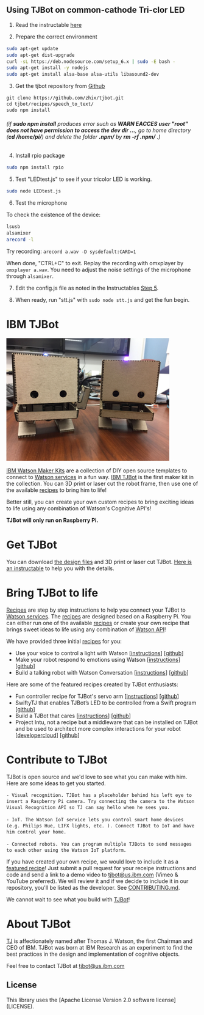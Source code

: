 ## Using TJBot on common-cathode Tri-clor LED
1) Read the instructable [here](http://www.instructables.com/id/Use-Your-Voice-to-Control-a-Light-With-Watson/)

2) Prepare the correct environment 

```bash 
sudo apt-get update
sudo apt-get dist-upgrade
curl -sL https://deb.nodesource.com/setup_6.x | sudo -E bash -
sudo apt-get install -y nodejs
sudo apt-get install alsa-base alsa-utils libasound2-dev
```

3) Get the tjbot repository from [Github](https://github.com/zhix/tjbot) 
```git 
git clone https://github.com/zhix/tjbot.git
cd tjbot/recipes/speech_to_text/
sudo npm install  
```

###### (if **_sudo npm install_** produces error such as **_WARN EACCES user "root" does not have permission to access the dev dir ..._**, go to home directory (**_cd /home/pi/_**) and delete the folder **_.npm/_** by **_rm -rf .npm/_** .) 

4) Install rpio package

```bash
sudo npm install rpio 
```

5) Test "LEDtest.js" to see if your tricolor LED is working. 

```bash
sudo node LEDtest.js 
```

6) Test the microphone

To check the existence of the device:

```bash
lsusb
alsamixer
arecord -l
```

Try recording: ```arecord a.wav -D sysdefault:CARD=1```

When done, "CTRL+C" to exit. Replay the recording with omxplayer by ```omxplayer a.wav```. You need to adjust the noise settings of the microphone through ```alsamixer```. 

7) Edit the config.js file as noted in the Instructables [Step 5](http://www.instructables.com/id/Use-Your-Voice-to-Control-a-Light-With-Watson/).

8) When ready, run "stt.js" with ```sudo node stt.js``` and get the fun begin. 


# IBM TJBot
<img src="/images/tjbot.jpg" width="85%">

[IBM Watson Maker Kits](http://ibm.biz/mytjbot) are a collection of DIY open source templates to connect to [Watson services](https://www.ibm.com/watson/developercloud/services-catalog.html) in a fun way. [IBM TJBot](http://ibm.biz/mytjbot) is the first maker kit in the collection. You can 3D print or laser cut the robot frame, then use one of the available [recipes](recipes) to bring him to life!

Better still, you can create your own custom recipes to bring exciting ideas to life using any combination of Watson's Cognitive API's!

**TJBot will only run on Raspberry Pi.**

# Get TJBot
You can download [the design files](https://ibmtjbot.github.io/#gettj) and 3D print or laser cut TJBot. 
[Here is an instructable](http://www.instructables.com/id/Build-TJ-Bot-Out-of-Cardboard/) to help you with the details.

# Bring TJBot to life
[Recipes](recipes) are step by step instructions to help you connect your TJBot to [Watson services](https://www.ibm.com/watson/developercloud/services-catalog.html).
The [recipes](recipes) are designed based on a Raspberry Pi. You can either run one of the available [recipes](recipes) or create your own recipe that brings sweet ideas to life using any combination of [Watson API](https://www.ibm.com/watson/developercloud/services-catalog.html)!

We have provided three initial [recipes](recipes) for you:
- Use your voice to control a light with Watson [[instructions](http://www.instructables.com/id/Use-Your-Voice-to-Control-a-Light-With-Watson/)] [[github](https://github.com/ibmtjbot/tjbot/tree/master/recipes/speech_to_text)]
- Make your robot respond to emotions using Watson [[instructions](http://www.instructables.com/id/Make-Your-Robot-Respond-to-Emotions-Using-Watson/)] [[github](https://github.com/ibmtjbot/tjbot/tree/master/recipes/sentiment_analysis)]
- Build a talking robot with Watson Conversation [[instructions](http://www.instructables.com/id/Build-a-Talking-Robot-With-Watson-and-Raspberry-Pi/)] [[github](https://github.com/ibmtjbot/tjbot/tree/master/recipes/conversation)]

Here are some of the featured recipes created by TJBot enthusiasts:
- Fun controller recipe for TJBot's servo arm [[instructions](http://www.instructables.com/id/Build-a-Waving-Robot-Using-Watson-Services/)] [[github](https://github.com/victordibia/tjwave)]
- SwiftyTJ that enables TJBot’s LED to be controlled from a Swift program [[github](https://github.com/jweisz/swifty-tj)]
- Build a TJBot that cares [[instructions](https://medium.com/ibm-watson-developer-cloud/build-a-chatbot-that-cares-part-1-d1c273e17a63#.6sg1yfh4w)] [[github](https://github.com/boxcarton/tjbot-raspberrypi-nodejs)]
- Project Intu, not a recipe but a middleware that can be installed on TJBot and be used to architect more complex interactions for your robot [[developercloud](http://www.ibm.com/watson/developercloud/project-intu.html)] [[github](https://github.com/watson-intu/self-sdk#raspberry-pi)]

# Contribute to TJBot
TJBot is open source and we'd love to see what you can make with him. Here are some ideas to get you started.

    - Visual recognition. TJBot has a placeholder behind his left eye to insert a Raspberry Pi camera. Try connecting the camera to the Watson Visual Recognition API so TJ can say hello when he sees you.

    - IoT. The Watson IoT service lets you control smart home devices (e.g. Philips Hue, LIFX lights, etc. ). Connect TJBot to IoT and have him control your home.

    - Connected robots. You can program multiple TJBots to send messages to each other using the Watson IoT platform.

If you have created your own recipe, we would love to include it as a [featured recipe](featured/README.md)! Just submit a pull request for your receipe instructions and code and send a link to a demo video to tjbot@us.ibm.com (Vimeo & YouTube preferred). We will review it and if we decide to include it in our repository, you'll be listed as the developer. See [CONTRIBUTING.md](CONTRIBUTING.md).

We cannot wait to see what you build with [TJBot](http://ibm.biz/mytjbot)!

# About TJBot
[TJ](http://ibm.biz/mytjbot) is affectionately named after Thomas J. Watson, the first Chairman and CEO of IBM. TJBot was born at IBM Research as an experiment to find the best practices in the design and implementation of cognitive objects.

Feel free to contact TJBot at tjbot@us.ibm.com

## License
This library uses the [Apache License Version 2.0 software license] (LICENSE).
